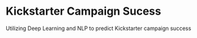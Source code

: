 # Kickstarter Campaign Sucess
Utilizing Deep Learning and NLP to predict Kickstarter campaign success
